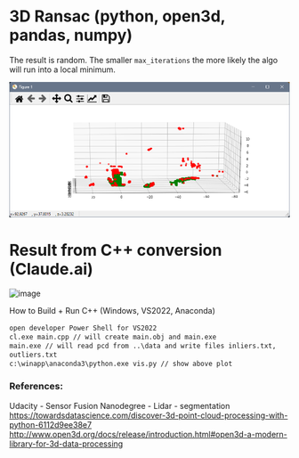 # 3D Ransac (python, open3d, pandas, numpy)

The result is random. The smaller ```max_iterations``` the more likely the algo will run into a local minimum.

![alt text](https://github.com/kerm1t/py_RANSAC/blob/master/img/pyRANSAC_0.5m_thresh.png)

# Result from C++ conversion (Claude.ai)
![image](https://github.com/user-attachments/assets/aacff027-3731-41f2-99bd-e2129a639695)

How to Build + Run C++ (Windows, VS2022, Anaconda)
```
open developer Power Shell for VS2022
cl.exe main.cpp // will create main.obj and main.exe
main.exe // will read pcd from ..\data and write files inliers.txt, outliers.txt
c:\winapp\anaconda3\python.exe vis.py // show above plot
```

### References:
Udacity - Sensor Fusion Nanodegree - Lidar - segmentation  
https://towardsdatascience.com/discover-3d-point-cloud-processing-with-python-6112d9ee38e7  
http://www.open3d.org/docs/release/introduction.html#open3d-a-modern-library-for-3d-data-processing
